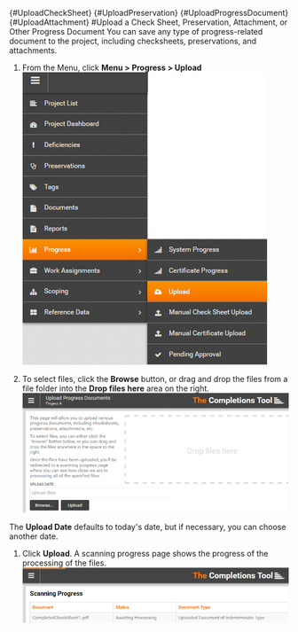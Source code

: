 {#UploadCheckSheet}
{#UploadPreservation}
{#UploadProgressDocument}
{#UploadAttachment}
#Upload a Check Sheet, Preservation, Attachment, or Other Progress Document
You can save any type of progress-related document to the project, including checksheets, preservations, and attachments.  
1. From the Menu, click **Menu > Progress > Upload**  
![Menu > Progress > Upload](images\MPRogressUpload.PNG)   

1. To select files, click the **Browse** button, or drag and drop the files from a file folder into the **Drop files here** area on the right.  
![Upload Progress Documents](images\UploadProgressDocs.png)  

The **Upload Date** defaults to today's date, but if necessary, you can choose another date.  

1. Click **Upload**. A scanning progress page shows the progress of the processing of the files.  
![File Processing Progress](images\UploadcheckSheetScanProgress.png)